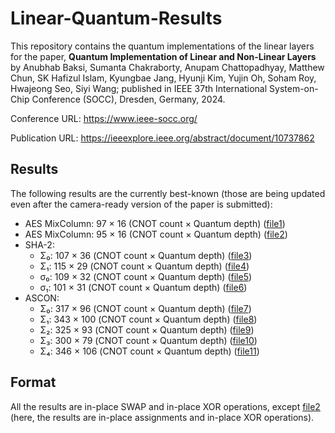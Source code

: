 # Linear-Quantum-Results
This repository contains the quantum implementations of the linear layers for the paper, **Quantum Implementation of Linear and Non-Linear Layers** by Anubhab Baksi, Sumanta Chakraborty, Anupam Chattopadhyay, Matthew Chun, SK Hafizul Islam, Kyungbae Jang, Hyunji Kim, Yujin Oh, Soham Roy, Hwajeong Seo, Siyi Wang; published in IEEE 37th International System-on-Chip Conference (SOCC), Dresden, Germany, 2024.

Conference URL: https://www.ieee-socc.org/ 

Publication URL: https://ieeexplore.ieee.org/abstract/document/10737862 

## Results
The following results are the currently best-known (those are being updated even after the camera-ready version of the paper is submitted):

* AES MixColumn: 97 × 16 (CNOT count × Quantum depth) ([file1](./AES/aes_mixcol-97xor-16qdepth-slp.txt))
* AES MixColumn: 95 × 16 (CNOT count × Quantum depth) ([file2](./AES/aes_mixcol-95xor-16qdepth-slp.txt))
* SHA-2:
    * Σ₀: 107 × 36 (CNOT count × Quantum depth) ([file3](./SHA-2/sha2_SIGMA_0-107xor-36qdepth.txt))
    * Σ₁: 115 × 29 (CNOT count × Quantum depth) ([file4](./SHA-2/sha2_SIGMA_1-115xor-29qdepth.txt))
    * σ₀: 109 × 32 (CNOT count × Quantum depth) ([file5](./SHA-2/sha2_SIGMA0-109xor-32qdepth.txt))
    * σ₁: 101 × 31 (CNOT count × Quantum depth) ([file6](./SHA-2/sha2_SIGMA1-101xor-31qdepth.txt))
* ASCON:
    * Σ₀: 317 × 96 (CNOT count × Quantum depth) ([file7](./ASCON/ascon_SIGMA_0-317xor-96qdepth.txt))
    * Σ₁: 343 × 100 (CNOT count × Quantum depth) ([file8](./ASCON/ascon_SIGMA_1-343xor-100qdepth.txt))
    * Σ₂: 325 × 93 (CNOT count × Quantum depth) ([file9](./ASCON/ascon_SIGMA_2-325xor-93qdepth.txt))
    * Σ₃: 300 × 79 (CNOT count × Quantum depth) ([file10](./ASCON/ascon_SIGMA_3-300xor-79qdepth.txt))
    * Σ₄: 346 × 106 (CNOT count × Quantum depth) ([file11](./ASCON/ascon_SIGMA_4-346xor-106qdepth.txt))
    
## Format
All the results are in-place SWAP and in-place XOR operations, except [file2](./AES/aes_mixcol-95xor-16qdepth-slp.txt) (here, the results are in-place assignments and in-place XOR operations).
